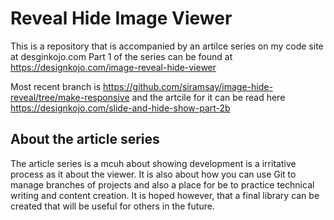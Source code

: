 # Reveal Hide Image Viewer 

This is a repository that is accompanied by an artilce series on my code site at desginkojo.com
Part 1 of the series can be found at https://designkojo.com/image-reveal-hide-viewer

Most recent branch is https://github.com/siramsay/image-hide-reveal/tree/make-responsive and the artcile for it can be read here https://designkojo.com/slide-and-hide-show-part-2b

## About the article series

The article series is a mcuh about showing development is a irritative process as it about the viewer. It is also about how you can use Git to manage branches of projects and also a place for be to practice technical writing and content creation. It is hoped however, that a final library can be created that will be useful for others in the future.


